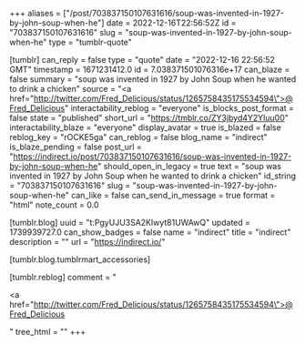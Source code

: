 +++
aliases = ["/post/703837150107631616/soup-was-invented-in-1927-by-john-soup-when-he"]
date = 2022-12-16T22:56:52Z
id = "703837150107631616"
slug = "soup-was-invented-in-1927-by-john-soup-when-he"
type = "tumblr-quote"

[tumblr]
can_reply = false
type = "quote"
date = "2022-12-16 22:56:52 GMT"
timestamp = 1671231412.0
id = 7.038371501076316e+17
can_blaze = false
summary = "soup was invented in 1927 by John Soup when he wanted to drink a chicken"
source = "<a href=\"http://twitter.com/Fred_Delicious/status/1265758435175534594\">@Fred_Delicious</a>"
interactability_reblog = "everyone"
is_blocks_post_format = false
state = "published"
short_url = "https://tmblr.co/ZY3jbyd4Y2Yluu00"
interactability_blaze = "everyone"
display_avatar = true
is_blazed = false
reblog_key = "rOCKE5ga"
can_reblog = false
blog_name = "indirect"
is_blaze_pending = false
post_url = "https://indirect.io/post/703837150107631616/soup-was-invented-in-1927-by-john-soup-when-he"
should_open_in_legacy = true
text = "soup was invented in 1927 by John Soup when he wanted to drink a chicken"
id_string = "703837150107631616"
slug = "soup-was-invented-in-1927-by-john-soup-when-he"
can_like = false
can_send_in_message = true
format = "html"
note_count = 0.0

[tumblr.blog]
uuid = "t:PgyUJU3SA2Klwyt81UWAwQ"
updated = 1739939727.0
can_show_badges = false
name = "indirect"
title = "indirect"
description = ""
url = "https://indirect.io/"

[tumblr.blog.tumblrmart_accessories]

[tumblr.reblog]
comment = "<p><a href=\"http://twitter.com/Fred_Delicious/status/1265758435175534594\">@Fred_Delicious</a></p>"
tree_html = ""
+++
